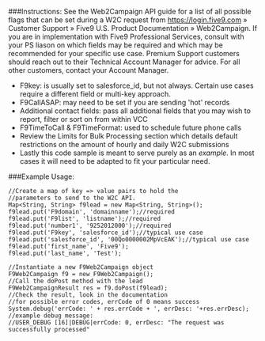 ###Instructions:
See the Web2Campaign API guide for a list of all possible flags that can be set during a W2C request from https://login.five9.com » Customer Support » Five9 U.S. Product Documentation » Web2Campaign. If you are in implementation with Five9 Professional Services, consult with your PS liason on which fields may be required and which may be recommended for your specific use case. Premium Support customers should reach out to their Technical Account Manager for advice. For all other customers, contact your Account Manager.
* F9key: is usually set to salesforce_id, but not always. Certain use cases require a different field or multi-key approach.
* F9CallASAP: may need to be set if you are sending 'hot' records
* Additional contact fields: pass all additional fields that you may wish to report, filter or sort on from within VCC
* F9TimeToCall & F9TimeFormat: used to schedule future phone calls
* Review the Limits for Bulk Processing section which details default restrictions on the amount of hourly and daily W2C submissions
* Lastly this code sample is meant to serve purely as an *example*. In most cases it will need to be adapted to fit your particular need.

###Example Usage:
```apex
//Create a map of key => value pairs to hold the 
//parameters to send to the W2C API.
Map<String, String> f9lead = new Map<String, String>();
f9lead.put('F9domain', 'domainname');//required
f9lead.put('F9list', 'listname');//required
f9lead.put('number1', '9252012000');//required
f9lead.put('F9key', 'salesforce_id');//typical use case
f9lead.put('salesforce_id', '00Qo0000002MpVcEAK');//typical use case
f9lead.put('first_name', 'Five9');
f9lead.put('last_name', 'Test');

//Instantiate a new F9Web2Campaign object
F9Web2Campaign f9 = new F9Web2Campaign();
//Call the doPost method with the lead
F9Web2CampaignResult res = f9.doPost(f9lead);
//Check the result, look in the documentation
//for possible error codes, errCode of 0 means success
System.debug('errCode: ' + res.errCode + ', errDesc: '+res.errDesc);
//example debug message:
//USER_DEBUG [16]|DEBUG|errCode: 0, errDesc: "The request was successfully processed"

```
